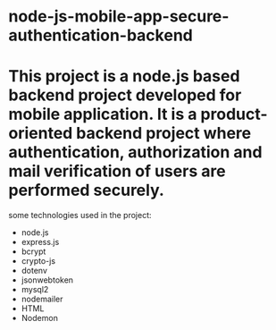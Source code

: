 # node-js-mobile-app-secure-authentication-backend
# This project is a node.js based backend project developed for mobile application. It is a product-oriented backend project where authentication, authorization and mail verification of users are performed securely.
some technologies used in the project:
- node.js
- express.js
- bcrypt
- crypto-js
- dotenv
- jsonwebtoken
- mysql2
- nodemailer
- HTML
- Nodemon
